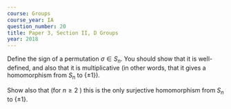 ```yaml
---
course: Groups
course_year: IA
question_number: 20
title: Paper 3, Section II, D Groups
year: 2018
---
```




Define the sign of a permutation $\sigma \in S_{n}$. You should show that it is well-defined, and also that it is multiplicative (in other words, that it gives a homomorphism from $S_{n}$ to $\{\pm 1\})$.

Show also that (for $n \geqslant 2$ ) this is the only surjective homomorphism from $S_{n}$ to $\{\pm 1\}$.
